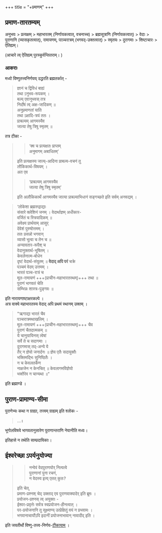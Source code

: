 +++
title = "+प्रमाणम्"
+++
## प्रमाण-तारतम्यम्

अनुभवः > प्रत्यक्षम् > महाभारतम् (निर्णायकत्वात्, वचनाच्च) > ब्रह्मसूत्राणि (निर्णायकत्वात्) > वेदाः  > पुराणानि (व्यासकृतत्वात्), रामायणम्, पाञ्चरात्रम् (भगवद्-उक्तत्वात्) > स्मृतयः > दुरागमाः > शिष्टाचारः > ऐतिह्यम्। 

(आचारे त्व् ऐतिह्यम् पुरस्कुर्वन्तितराम्। )

### आकराः

मध्वो विष्णुतत्त्वनिर्णयय् उद्धरति ब्रह्मतर्कात् - 

> ज्ञानं च द्विविधं बाह्यं  
तथा ऽनुभव-रूपकम् ।  
बल्य् एवानुभवस् तत्र  
निर्दोषं त्व् अक्ष-जादिकम् ॥  
> अनुप्रमाणतां याति  
तथा ऽक्षादि-त्रयं ततः ।  
प्राबल्यम् आगमस्यैव  
जात्या तेषु त्रिषु स्मृतम् ॥

तत्र टीका - 

> > ‘क्व च प्रत्यक्षतः प्राप्तम्  
अनुमागम् अबाधितम्’  
> 
> इति प्रत्यक्षस्य जात्य्-आदिना प्राबल्य-वचनं तु  
लौकिकार्थ-विषयम् ।  
अत एव  
> 
> > ‘प्राबल्यम् आगमस्यैव  
जात्या तेषु त्रिषु स्मृतम्’  
> 
> इति अलौकिकार्थे आगमस्यैव जात्या प्राबल्याभिधानं सङ्गच्छते इति सर्वम् अनवद्यम् ।

> ‘लोकेशा ब्रह्मरुद्राद्याः  
संसारे क्लेशिनं जनम् ।
वेदार्थाज्ञम् अधीकार-  
वर्जितं च स्त्रियादिकम् ॥  
अवेक्ष्य प्रार्थयाम् आसुर्  
देवेशं पुरुषोत्तमम् ।  
ततः प्रसन्नो भगवान्  
व्यासो भूत्वा च तेन च ॥  
अन्यावतार-रूपैश् च  
वेदानुक्तार्थ-भूषितम् ।  
केवलेनात्म-बोधेन  
दृष्टं वेदार्थ-संयुतम् ॥
**वेदाद् अपि परं** चक्रे  
पञ्चमं वेदम् उत्तमम् ।  
भारतं पञ्च-रात्रं च  
मूल-रामायणं +++(प्राचीन-महाभारतस्थम्)+++ तथा ॥  
पुराणं भागवतं चेति  
सम्भिन्नः शास्त्र-पुङ्गवः ॥

इति नारायणाष्टाक्षरकल्पे ।  
अत्र वाक्ये महाभारतस्य वेदाद् अपि प्रथमं स्थानम् उक्तम् ।

> "ऋगाद्या भारतं चैव  
पञ्चरात्रमथाखलिम् ।  
मूल-रामायणं +++(प्राचीन-महाभारतस्थम्)+++ चैव  
पुराणं चैतदात्मकम् ॥  
ये चानुयायिनस् त्वेषां  
सर्वे ते च सदागमाः ।  
दुरागमास् तद्-अन्ये ये  
तैर् न ज्ञेयो जनार्दनः ॥
ज्ञेय एतैः सदायुक्तैः  
भक्तिमद्भिः सुनिष्ठितैः ।  
न च केवलतर्केण  
नाक्षजेन न केनचित् ॥
केवलागमविज्ञेयो  
भक्तैरेव न चान्यथा ॥" 

इति ब्रह्माण्डे ।


## पुराण-प्रामाण्य-सीमा
पुराणेभ्यः कथा न ग्राह्या, तत्त्वम् ग्राह्यम् इति श्लोकः - 

> …॥

भूगोलविषये भागवतानुसारेण पुराणान्तराणि नेयानीति मध्वः। 

इतिहासे न तथेति साम्प्रदायिकाः। 

## ईश्वरेच्छा ऽपर्यनुयोज्या

> > नन्वेवं वेदपुराणयोर् नित्यत्वे  
पुराणानां पुना रचनं,  
न वेदस्य इत्य् एतत् कुतः?  
> 
> इति चेत्,  
प्रमाण-प्रश्नश् चेद् उक्ताद् एव पुराणवाक्यादेर् इति ब्रूमः ।  
प्रयोजन-प्रश्नस् त्व् अयुक्तः -  
ईश्वर-प्रवृत्तेः सर्वत्र स्वप्रयोजन-हीनत्वात् ।  
पर-प्रयोजनानि तु सूक्ष्माण्य् उत्प्रेक्षितुं वयं न प्रभवामः ।  
भगवानाचार्योऽपि इदानीं प्रयोजनाभावान् नावादीद् इति ।

इति जयतीर्थो विष्णु-तत्त्व-निर्णय-[टीकायाम्](/mAdhvam/tattvam/madhvaH/10-prakaraNAni/08-viShNu-tattva-nirNayaH/02_TIkA_TippaNi/02_prathamaH_parichChedaH_2/20_vedAnAM_pralayakAlInasthitisamarthana) । 

